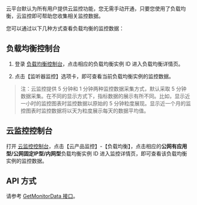 云平台默认为所有用户提供云监控功能，您无需手动开通，只要您使用了负载均衡，云监控即可帮助您收集相关监控数据。

您可以通过以下几种方式查看负载均衡的监控数据：

## 负载均衡控制台

1) 登录 [负载均衡控制台](http://console.tce.fsphere.cn/loadbalance)，点击相应的负载均衡实例 ID 进入负载均衡详情页。

2) 点击【监听器监控】选项卡，即可查看当前负载均衡实例的监控数据。

> 注：云监控提供 5 分钟和 1 分钟两种监控数据采集方式，默认采取 5 分钟数据采集。在不同的显示方式下，指标数据的展示有所不同。比如，显示近一小时的监控图表时监控数据以原始的 5 分钟粒度展现。显示近一个月的监控图表时监控数据将以天为粒度展示每天的数据平均值。

## 云监控控制台

打开 [云监控控制台](http://console.tce.fsphere.cn/monitor/overview)，点击【云产品监控】-【负载均衡】，点击相应的**公网有应用型/公网固定IP型/内网型**负载均衡实例 ID 进入监控详情页，即可查看该负载均衡实例的监控数据。

## API 方式

请参考 [GetMonitorData 接口](http://tce.fsphere.cn/doc/api/405/4667#5.3-.E8.B4.9F.E8.BD.BD.E5.9D.87.E8.A1.A1)。
